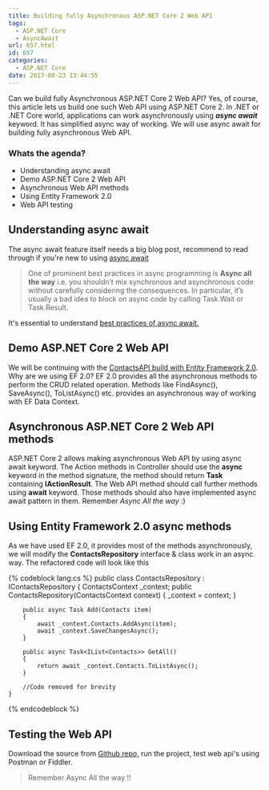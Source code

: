 ```yaml
---
title: Building fully Asynchronous ASP.NET Core 2 Web API
tags:
  - ASP.NET Core
  - AsyncAwait
url: 657.html
id: 657
categories:
  - ASP.NET Core  
date: 2017-08-23 13:44:55
---
```


Can we build fully Asynchronous ASP.NET Core 2 Web API? Yes, of course, this article lets us build one such Web API using ASP.NET Core 2. In .NET or .NET Core world, applications can work asynchronously using _**async await**_ keyword. It has simplified async way of working. We will use async await for building fully asynchronous Web API.

### Whats the agenda?

*   Understanding async await
*   Demo ASP.NET Core 2 Web API
*   Asynchronous Web API methods
*   Using Entity Framework 2.0
*   Web API testing

Understanding async await
-------------------------

The async await feature itself needs a big blog post, recommend to read through if you're new to using [async await](https://blog.stephencleary.com/2012/02/async-and-await.html)

> One of prominent best practices in async programming is **Async all the way** i.e. you shouldn’t mix synchronous and asynchronous code without carefully considering the consequences. In particular, it’s usually a bad idea to block on async code by calling Task.Wait or Task.Result.

It's essential to understand [best practices of async await.](http://msdn.microsoft.com/en-us/magazine/jj991977.aspx)

Demo ASP.NET Core 2 Web API
---------------------------

We will be continuing with the [ContactsAPI build with Entity Framework 2.0](http://www.mithunvp.com/aspnet-core-web-api-entity-framework-core/). Why are we using EF 2.0? EF 2.0 provides all the asynchronous methods to perform the CRUD related operation. Methods like FindAsync(), SaveAsync(), ToListAsync() etc. provides an asynchronous way of working with EF Data Context.

Asynchronous ASP.NET Core 2 Web API methods
-------------------------------------------

ASP.NET Core 2 allows making asynchronous Web API by using async await keyword. The Action methods in Controller should use the **async** keyword in the method signature, the method should return **Task** containing **IActionResult**. The Web API method should call further methods using **await** keyword. Those methods should also have implemented async await pattern in them. Remember _Async All the way_ :) 

Using Entity Framework 2.0 async methods
----------------------------------------

As we have used EF 2.0, it provides most of the methods asynchronously, we will modify the **ContactsRepository** interface & class work in an async way. The refactored code will look like this

{% codeblock lang:cs %}
public class ContactsRepository : IContactsRepository
    {
        ContactsContext _context;
        public ContactsRepository(ContactsContext context)
        {
            _context = context;
        }

        public async Task Add(Contacts item)
        {
            await _context.Contacts.AddAsync(item);
            await _context.SaveChangesAsync();
        }

        public async Task<IList<Contacts>> GetAll()
        {
            return await _context.Contacts.ToListAsync();
        }

        //Code removed for brevity
    }
{% endcodeblock %}

Testing the Web API
-------------------

Download the source from [Github repo,](https://github.com/mithunvp/ContactsAPI) run the project, test web api's using Postman or Fiddler.

> Remember Async All the way !!